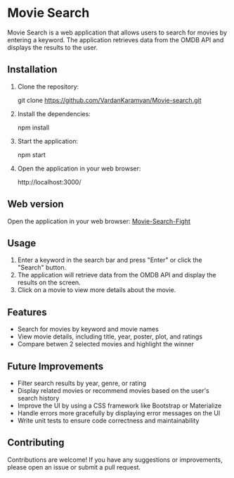 # Movie Search

Movie Search is a web application that allows users to search for movies by entering a keyword. The application retrieves data from the OMDB API and displays the results to the user.

## Installation

1. Clone the repository:

   git clone https://github.com/VardanKaramyan/Movie-search.git

2. Install the dependencies:

   npm install

3. Start the application:

   npm start

4. Open the application in your web browser:

   http://localhost:3000/

## Web version
Open the application in your web browser:
[Movie-Search-Fight](https://movie-search-woad-eta.vercel.app/)

## Usage

1. Enter a keyword in the search bar and press "Enter" or click the "Search" button.
2. The application will retrieve data from the OMDB API and display the results on the screen.
3. Click on a movie to view more details about the movie.

## Features

- Search for movies by keyword and movie names
- View movie details, including title, year, poster, plot, and ratings
- Compare betwen 2 selected movies and highlight the winner

## Future Improvements

- Filter search results by year, genre, or rating
- Display related movies or recommend movies based on the user's search history
- Improve the UI by using a CSS framework like Bootstrap or Materialize
- Handle errors more gracefully by displaying error messages on the UI
- Write unit tests to ensure code correctness and maintainability

## Contributing

Contributions are welcome! If you have any suggestions or improvements, please open an issue or submit a pull request.

